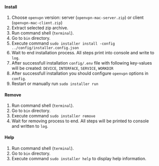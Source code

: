 #### Install 
1. Choose `openvpn` version: server (`openvpn-mac-server.zip`) or client (`openvpn-mac-client.zip`)
2. Extract selected zip archive.
3. Run command shell (`terminal`).
4. Go to `bin` directory.
5. Execute command `sudo installer install -config ../config/installer.config.json`
6. Wait to end installation process. All steps print into console and write to `log`.
7. After successfull installation `config/.env` file with following key-values will be created: `DEVICE`, `INTERFACE`, `SERVICE`, `WORKDIR`
8. After successfull installation you should configure `openvpn` options in `config`.
9. Restart or manually run `sudo installer run`

#### Remove
1. Run command shell (`terminal`).
2. Go to `bin` directory.
3. Execute command `sudo installer remove`
4. Wait for removing process to end. All steps will be printed to console and written to `log`.

#### Help
1. Run command shell (`terminal`).
2. Go to `bin` directory.
3. Execute command `sudo installer help` to display help information.
